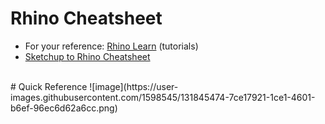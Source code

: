 
# Rhino Cheatsheet
- For your reference: [Rhino Learn](https://www.rhino3d.com/learn/?keyword=kind:%20rhino_win) (tutorials)
- [Sketchup to Rhino Cheatsheet](https://static1.squarespace.com/static/585ca81337c5816afcb8d981/t/5c7478b715fcc0b3c46366d7/1551136953876/Sketchup-Rhino+Cheat+Sheet.pdf)
<br>
# Quick Reference
![image](https://user-images.githubusercontent.com/1598545/131845474-7ce17921-1ce1-4601-b6ef-96ec6d62a6cc.png)
